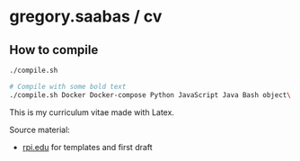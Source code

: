 
gregory.saabas / cv
===============

## How to compile
```sh
./compile.sh

# Compile with some bold text
./compile.sh Docker Docker-compose Python JavaScript Java Bash object\ recognition
```

This is my curriculum vitae made with Latex.

Source material:
- [rpi.edu](http://www.rpi.edu/dept/arc/training/latex/resumes/) for templates and first draft



